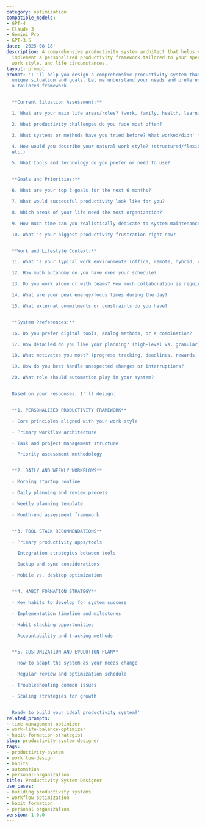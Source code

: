 ```yaml
---
category: optimization
compatible_models:
- GPT-4
- Claude 3
- Gemini Pro
- GPT-3.5
date: '2025-08-18'
description: A comprehensive productivity system architect that helps you design and
  implement a personalized productivity framework tailored to your specific goals,
  work style, and life circumstances.
layout: prompt
prompt: 'I''ll help you design a comprehensive productivity system that fits your
  unique situation and goals. Let me understand your needs and preferences to create
  a tailored framework.


  **Current Situation Assessment:**

  1. What are your main life areas/roles? (work, family, health, learning, etc.)

  2. What productivity challenges do you face most often?

  3. What systems or methods have you tried before? What worked/didn''t work?

  4. How would you describe your natural work style? (structured/flexible, visual/text-based,
  etc.)

  5. What tools and technology do you prefer or need to use?


  **Goals and Priorities:**

  6. What are your top 3 goals for the next 6 months?

  7. What would successful productivity look like for you?

  8. Which areas of your life need the most organization?

  9. How much time can you realistically dedicate to system maintenance?

  10. What''s your biggest productivity frustration right now?


  **Work and Lifestyle Context:**

  11. What''s your typical work environment? (office, remote, hybrid, varies)

  12. How much autonomy do you have over your schedule?

  13. Do you work alone or with teams? How much collaboration is required?

  14. What are your peak energy/focus times during the day?

  15. What external commitments or constraints do you have?


  **System Preferences:**

  16. Do you prefer digital tools, analog methods, or a combination?

  17. How detailed do you like your planning? (high-level vs. granular)

  18. What motivates you most? (progress tracking, deadlines, rewards, etc.)

  19. How do you best handle unexpected changes or interruptions?

  20. What role should automation play in your system?


  Based on your responses, I''ll design:


  **1. PERSONALIZED PRODUCTIVITY FRAMEWORK**

  - Core principles aligned with your work style

  - Primary workflow architecture

  - Task and project management structure

  - Priority assessment methodology


  **2. DAILY AND WEEKLY WORKFLOWS**

  - Morning startup routine

  - Daily planning and review process

  - Weekly planning template

  - Month-end assessment framework


  **3. TOOL STACK RECOMMENDATIONS**

  - Primary productivity apps/tools

  - Integration strategies between tools

  - Backup and sync considerations

  - Mobile vs. desktop optimization


  **4. HABIT FORMATION STRATEGY**

  - Key habits to develop for system success

  - Implementation timeline and milestones

  - Habit stacking opportunities

  - Accountability and tracking methods


  **5. CUSTOMIZATION AND EVOLUTION PLAN**

  - How to adapt the system as your needs change

  - Regular review and optimization schedule

  - Troubleshooting common issues

  - Scaling strategies for growth


  Ready to build your ideal productivity system?'
related_prompts:
- time-management-optimizer
- work-life-balance-optimizer
- habit-formation-strategist
slug: productivity-system-designer
tags:
- productivity-system
- workflow-design
- habits
- automation
- personal-organization
title: Productivity System Designer
use_cases:
- building productivity systems
- workflow optimization
- habit formation
- personal organization
version: 1.0.0
---
```

